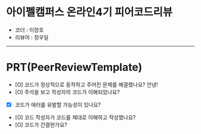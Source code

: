 # 아이펠캠퍼스 온라인4기 피어코드리뷰

- 코더 : 이창호
- 리뷰어 : 정우일

----------------------------------------------

# PRT(PeerReviewTemplate)

- [O] 코드가 정상적으로 동작하고 주어진 문제를 해결했나요?
안녕!
- [O] 주석을 보고 작성자의 코드가 이해되었나요?
- [X] 코드가 에러를 유발할 가능성이 있나요?
- [O] 코드 작성자가 코드를 제대로 이해하고 작성했나요?
- [O] 코드가 간결한가요?
